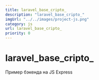 ```yaml
---
title: laravel_base_cripto_
description: "laravel_base_cripto_"
imgUrl: "../../images/project-js.png"
category: js
url: laravel_base_cripto_
priority: 0
---
```


# laravel_base_cripto_

Пример бэкенда на JS Express